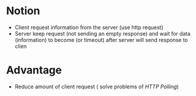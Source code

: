 # Notion
 - Client request information from the server (use http request)
-  Server keep request (not sending an empty response) and wait for data (information) to become (or timeout) after server will send response to clien
# Advantage
-  Reduce amount of client request ( solve problems of _HTTP Polling_)
